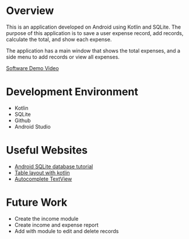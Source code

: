 # Overview

This is an application developed on Android using Kotlin and SQLite. The purpose of this application is to save a user expense record, add records, calculate the total, and show each expense.

The application has a main window that shows the total expenses, and a side menu to add records or view all expenses.

[Software Demo Video](https://youtu.be/1KA4OkJBD3M)

# Development Environment

* Kotlin
* SQLite
* Github
* Android Studio

# Useful Websites

* [Android SQLite database tutorial](https://www.answertopia.com/android-studio/an-android-sqlite-database-tutorial/)
* [Table layout with kotlin](https://mustafaimran71.medium.com/table-layout-with-recycler-view-in-kotlin-d5224d8b8a34)
* [Autocomplete TextView](https://www.tutorialspoint.com/how-to-use-autocompletetextview-in-an-android-app-using-kotlin)

# Future Work

* Create the income module
* Create income and expense report
* Add with module to edit and delete records
